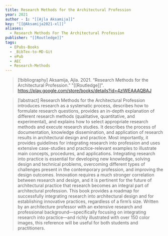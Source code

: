 ```yaml
---
title: Research Methods for the Architectural Profession
year: 2021
author - 1: "[[Ajla Aksamija]]"
key: "[[@Aksamija2021-xl]]"
aliases:
  - Research Methods For The Architectural Profession
publisher: "[[Routledge]]"
tags:
  - EPubs-Books
  - _BibTex-to-MD-Git
  - ePub
  - AEC
  - Research-Methods
---
```


> [!bibliography]
> Aksamija, Ajla. 2021. “Research Methods for the Architectural Profession.” "[[Routledge]]". https://play.google.com/store/books/details?id=4zIWEAAAQBAJ

> [!abstract]
> Research Methods for the Architectural Profession introduces research as a systematic process, describes how to formulate research questions, provides an in-depth explanation of different research methods (qualitative, quantitative, and experimental), and explains how to select appropriate research methods and execute research studies. It describes the process of documentation, knowledge dissemination, and application of research results in architectural design and practice. Most importantly, it provides guidelines for integrating research into profession and uses extensive case-studies and practice-relevant examples to illustrate main concepts, procedures, and applications. Integrating research into practice is essential for developing new knowledge, solving design and technical problems, overcoming different types of challenges present in the contemporary profession, and improving the design outcomes. Innovation requires a much stronger correlation between research and design, and it is pertinent for the future of architectural practice that research becomes an integral part of architectural profession. This book provides a roadmap for successfully integrating research into architectural design and for establishing innovative practices, regardless of a firm’s size. Written by an architecture professor with an extensive research and professional background—specifically focusing on integrating research into practice—and richly illustrated with over 150 color images, this reference will be useful for both students and practitioners.